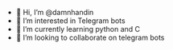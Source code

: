 - 👋 Hi, I’m @damnhandin
- 👀 I’m interested in Telegram bots
- 🌱 I’m currently learning python and C
- 💞️ I’m looking to collaborate on telegram bots

<!---
damnhandin/damnhandin is a ✨ special ✨ repository because its `README.md` (this file) appears on your GitHub profile.
You can click the Preview link to take a look at your changes.
--->
